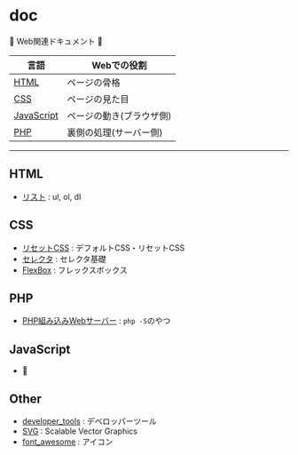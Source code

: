 # doc

:dog: Web関連ドキュメント :dog:

| 言語                        | Webでの役割              |
|-----------------------------|--------------------------|
| [HTML](html.md)             | ページの骨格             |
| [CSS](css.md)               | ページの見た目           |
| [JavaScript](javascritp.md) | ページの動き(ブラウザ側) |
| [PHP](php.md)               | 裏側の処理(サーバー側)   |

---

## HTML

- [リスト](list.md) : ul, ol, dl

## CSS

- [リセットCSS](reset_css.md) : デフォルトCSS・リセットCSS
- [セレクタ](selector) : セレクタ基礎
- [FlexBox](flexbox.md) : フレックスボックス

## PHP

- [PHP組み込みWebサーバー](php_server.md) : `php -S`のやつ

## JavaScript

- :dog:

## Other

- [developer_tools](developer_tools.md) : デベロッパーツール
- [SVG](SVG.md) : Scalable Vector Graphics
- [font_awesome](font_awesome.md) : アイコン

